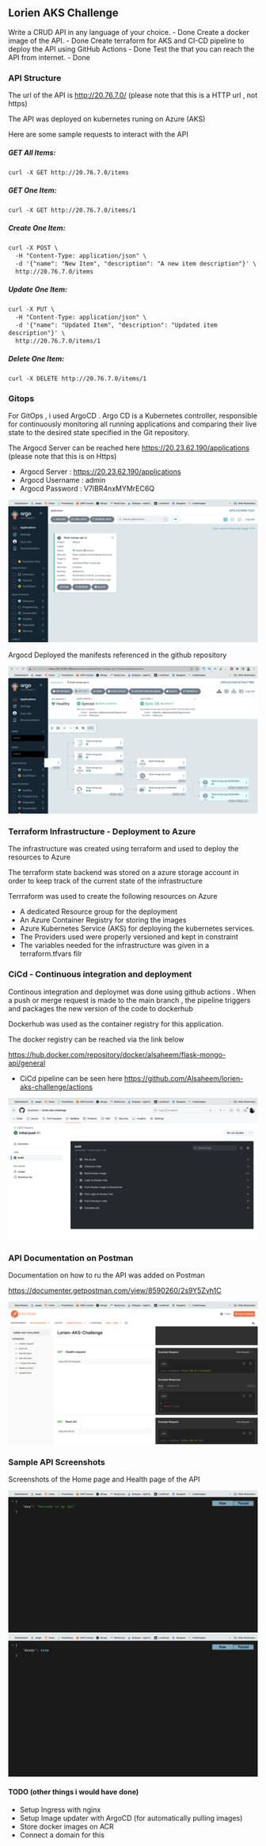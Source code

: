 ## Lorien AKS Challenge

Write a CRUD API in any language of your choice.  - Done
Create a docker image of the API. - Done
Create terraform for AKS and CI-CD pipeline to deploy the API using GitHub Actions - Done
Test the that you can reach the API from internet. - Done

### API Structure
The url of the API is http://20.76.7.0/ (please note that this is a HTTP url , not https)

The API was deployed on kubernetes runing on Azure (AKS)

Here are some sample requests to interact with the API

##### GET All Items:
```
curl -X GET http://20.76.7.0/items
```

##### GET One Item:
```
curl -X GET http://20.76.7.0/items/1
```

##### Create One Item:
```
curl -X POST \
  -H "Content-Type: application/json" \
  -d '{"name": "New Item", "description": "A new item description"}' \
  http://20.76.7.0/items
```

##### Update One Item:
```
curl -X PUT \
  -H "Content-Type: application/json" \
  -d '{"name": "Updated Item", "description": "Updated item description"}' \
  http://20.76.7.0/items/1
```

##### Delete One Item:
```
curl -X DELETE http://20.76.7.0/items/1
```
### Gitops
For GitOps , i used ArgoCD . 
Argo CD is a Kubernetes controller, responsible for continuously monitoring all running applications and comparing their live state to the desired state specified in the Git repository.

The Argocd Server  can be reached here https://20.23.62.190/applications (please note that this is on Https)

- Argocd Server : https://20.23.62.190/applications
- Argocd Username : admin
- Argocd Password : V7lBR4nxMYMrEC6Q

![Screenshot](screenshots/argocd.png)

Argocd Deployed the manifests referenced in the github repository

![Screenshot](screenshots/argocd2.png)

### Terraform Infrastructure - Deployment to Azure

The infrastructure was created using terraform and used to deploy the resources to Azure

The terraform state backend was stored on a azure storage account in order to keep track of the current state of the infrastructure

Terrraform was used to create the following resources on Azure

- A dedicated Resource group for the deployment 
- An Azure Container Registry for storing the images
- Azure Kubernetes Service (AKS) for deploying the kubernetes services.
- The Providers used were properly versioned and kept in constraint
- The variables needed for the infrastructure was given in a terraform.tfvars filr

### CiCd - Continuous integration and deployment

Continous integration and deploymet was done using github actions . When a push or merge request is made to the main branch , the pipeline triggers and packages the new version of the code to dockerhub

Dockerhub was used as the container registry for this application.

The docker registry can be reached via the link below 

https://hub.docker.com/repository/docker/alsaheem/flask-mongo-api/general


- CiCd pipeline can be seen here https://github.com/Alsaheem/lorien-aks-challenge/actions

![Screenshot](screenshots/cicd.png)

### API Documentation on Postman
Documentation on how to ru the API was added on Postman

https://documenter.getpostman.com/view/8590260/2s9Y5Zvh1C

![Screenshot](screenshots/postman.png)


### Sample API Screenshots
Screenshots of the Home page and Health page of the API

![Screenshot](screenshots/api-home.png)
![Screenshot](screenshots/api-health.png)

#### TODO (other things i would have done)
- Setup Ingress with nginx
- Setup Image updater with ArgoCD (for automatically pulling images)
- Store docker images on ACR
- Connect a domain for this
